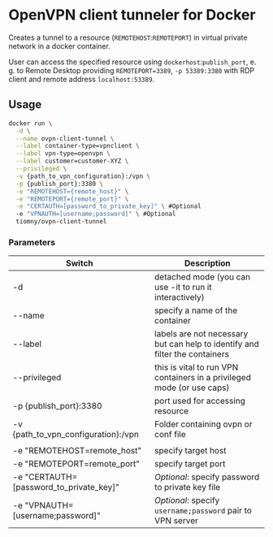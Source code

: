 # OpenVPN client tunneler for Docker

Creates a tunnel to a resource (`REMOTEHOST`:`REMOTEPORT`) in virtual private network in a docker container.

User can access the specified resource using `dockerhost`:`publish_port`, e. g. to Remote Desktop providing `REMOTEPORT=3389`, `-p 53389:3380` with RDP client and remote address `localhost:53389`.

## Usage

```bash
docker run \
  -d \
  --name ovpn-client-tunnel \
  --label container-type=vpnclient \
  --label vpn-type=openvpn \
  --label customer=customer-XYZ \
  --privileged \
  -v {path_to_vpn_configuration}:/vpn \
  -p {publish_port}:3380 \
  -e "REMOTEHOST={remote_host}" \
  -e "REMOTEPORT={remote_port}" \
  -e "CERTAUTH=[password_to_private_key]" \ #Optional
  -e "VPNAUTH=[username;password]" \ #Optional
  tiomny/ovpn-client-tunnel
```
### Parameters

| Switch | Description |
| --- | ----------- |
| -d | detached mode (you can use -it to run it interactively) |
| --name | specify a name of the container |
| --label | labels are not necessary but can help to identify and filter the containers |
| --privileged | this is vital to run VPN containers in a privileged mode (or use caps) |
| -p {publish_port}:3380 | port used for accessing resource |
| -v {path_to_vpn_configuration}:/vpn | Folder containing ovpn or conf file |
| | | 
| -e "REMOTEHOST=remote_host" | specify target host |
| -e "REMOTEPORT=remote_port" | specify target port |
| -e "CERTAUTH=[password_to_private_key]" | _Optional_: specify password to private key file |
| -e "VPNAUTH=[username;password]" | _Optional_: specify `username;password` pair to VPN server |
